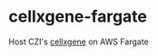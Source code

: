 # cellxgene-fargate
Host CZI's [cellxgene](https://github.com/chanzuckerberg/cellxgene) on AWS Fargate
